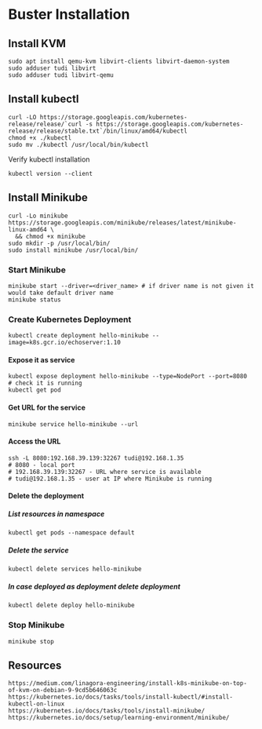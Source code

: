 # Buster Installation
## Install KVM
```
sudo apt install qemu-kvm libvirt-clients libvirt-daemon-system
sudo adduser tudi libvirt
sudo adduser tudi libvirt-qemu
```
## Install kubectl
```
curl -LO https://storage.googleapis.com/kubernetes-release/release/`curl -s https://storage.googleapis.com/kubernetes-release/release/stable.txt`/bin/linux/amd64/kubectl
chmod +x ./kubectl
sudo mv ./kubectl /usr/local/bin/kubectl
```
Verify kubectl installation
```
kubectl version --client
```
## Install Minikube
```
curl -Lo minikube https://storage.googleapis.com/minikube/releases/latest/minikube-linux-amd64 \
  && chmod +x minikube
sudo mkdir -p /usr/local/bin/
sudo install minikube /usr/local/bin/
```
### Start Minikube
```
minikube start --driver=<driver_name> # if driver name is not given it would take default driver name
minikube status
```
### Create Kubernetes Deployment
```
kubectl create deployment hello-minikube --image=k8s.gcr.io/echoserver:1.10
```
#### Expose it as service
```
kubectl expose deployment hello-minikube --type=NodePort --port=8080
# check it is running
kubectl get pod
```
#### Get URL for the service
```
minikube service hello-minikube --url
```
#### Access the URL
```
ssh -L 8080:192.168.39.139:32267 tudi@192.168.1.35
# 8080 - local port
# 192.168.39.139:32267 - URL where service is available
# tudi@192.168.1.35 - user at IP where Minikube is running
```
#### Delete the deployment
##### List resources in namespace
```
kubectl get pods --namespace default
```
##### Delete the service
```
kubectl delete services hello-minikube
```
##### In case deployed as deployment delete deployment
```
kubectl delete deploy hello-minikube 
```
### Stop Minikube
```
minikube stop
```
## Resources
```
https://medium.com/linagora-engineering/install-k8s-minikube-on-top-of-kvm-on-debian-9-9cd5b646063c
https://kubernetes.io/docs/tasks/tools/install-kubectl/#install-kubectl-on-linux
https://kubernetes.io/docs/tasks/tools/install-minikube/
https://kubernetes.io/docs/setup/learning-environment/minikube/
```
